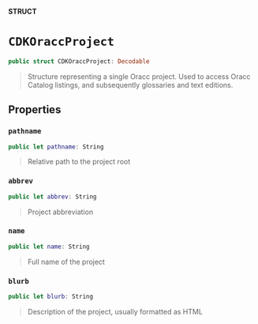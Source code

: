 **STRUCT**

# `CDKOraccProject`

```swift
public struct CDKOraccProject: Decodable
```

> Structure representing a single Oracc project. Used to access Oracc Catalog listings, and subsequently glossaries and text editions.

## Properties
### `pathname`

```swift
public let pathname: String
```

> Relative path to the project root

### `abbrev`

```swift
public let abbrev: String
```

> Project abbreviation

### `name`

```swift
public let name: String
```

> Full name of the project

### `blurb`

```swift
public let blurb: String
```

> Description of the project, usually formatted as HTML
